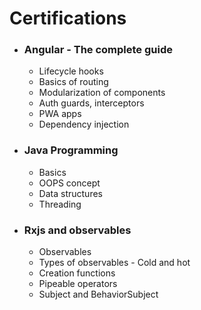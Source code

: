 <h1> Certifications </h1>
<ul>
  <li>
    <b><h3>Angular - The complete guide</h3></b>
    <ul>
      <li>Lifecycle hooks</li>
      <li>Basics of routing</li>
      <li>Modularization of components</li>
      <li>Auth guards, interceptors</li>
      <li>PWA apps</li>
      <li>Dependency injection</li>
    </ul>
  </li>
  <li>
    <b><h3>Java Programming</h3></b>
    <ul>
      <li>Basics</li>
      <li>OOPS concept</li>
      <li>Data structures</li>
      <li>Threading</li>
    </ul>
  </li>
  <li>
    <b><h3>Rxjs and observables</h3></b>
    <ul>
      <li>Observables</li>
      <li>Types of observables - Cold and hot</li>
      <li>Creation functions</li>
      <li>Pipeable operators</li>
      <li>Subject and BehaviorSubject</li>
    </ul>
  </li>
</ul>
